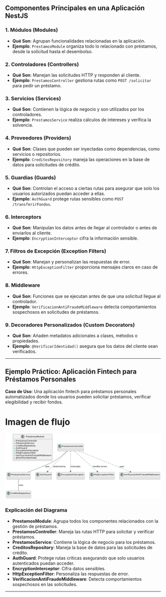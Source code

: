 ## Componentes Principales en una Aplicación NestJS

### 1. **Módulos (Modules)**
- **Qué Son**: Agrupan funcionalidades relacionadas en la aplicación.
- **Ejemplo**: `PrestamosModule` organiza todo lo relacionado con préstamos, desde la solicitud hasta el desembolso.

### 2. **Controladores (Controllers)**
- **Qué Son**: Manejan las solicitudes HTTP y responden al cliente.
- **Ejemplo**: `PrestamosController` gestiona rutas como `POST /solicitar` para pedir un préstamo.

### 3. **Servicios (Services)**
- **Qué Son**: Contienen la lógica de negocio y son utilizados por los controladores.
- **Ejemplo**: `PrestamosService` realiza cálculos de intereses y verifica la solvencia.

### 4. **Proveedores (Providers)**
- **Qué Son**: Clases que pueden ser inyectadas como dependencias, como servicios o repositorios.
- **Ejemplo**: `CreditosRepository` maneja las operaciones en la base de datos para solicitudes de crédito.

### 5. **Guardias (Guards)**
- **Qué Son**: Controlan el acceso a ciertas rutas para asegurar que solo los usuarios autorizados puedan acceder a ellas.
- **Ejemplo**: `AuthGuard` protege rutas sensibles como `POST /transferirFondos`.

### 6. **Interceptors**
- **Qué Son**: Manipulan los datos antes de llegar al controlador o antes de enviarlos al cliente.
- **Ejemplo**: `EncryptionInterceptor` cifra la información sensible.

### 7. **Filtros de Excepción (Exception Filters)**
- **Qué Son**: Manejan y personalizan las respuestas de error.
- **Ejemplo**: `HttpExceptionFilter` proporciona mensajes claros en caso de errores.

### 8. **Middleware**
- **Qué Son**: Funciones que se ejecutan antes de que una solicitud llegue al controlador.
- **Ejemplo**: `VerificacionAntiFraudeMiddleware` detecta comportamientos sospechosos en solicitudes de préstamos.

### 9. **Decoradores Personalizados (Custom Decorators)**
- **Qué Son**: Añaden metadatos adicionales a clases, métodos o propiedades.
- **Ejemplo**: `@VerificarIdentidad()` asegura que los datos del cliente sean verificados.

---

## Ejemplo Práctico: Aplicación Fintech para Préstamos Personales

**Caso de Uso**: Una aplicación fintech para préstamos personales automatizados donde los usuarios pueden solicitar préstamos, verificar elegibilidad y recibir fondos.

# Imagen de flujo 
![Flujo de CORS](./imgs/components.png)

### Explicación del Diagrama
- **PrestamosModule**: Agrupa todos los componentes relacionados con la gestión de préstamos.
- **PrestamosController**: Maneja las rutas HTTP para solicitar y verificar préstamos.
- **PrestamosService**: Contiene la lógica de negocio para los préstamos.
- **CreditosRepository**: Maneja la base de datos para las solicitudes de crédito.
- **AuthGuard**: Protege rutas críticas asegurando que solo usuarios autenticados puedan acceder.
- **EncryptionInterceptor**: Cifra datos sensibles.
- **HttpExceptionFilter**: Personaliza las respuestas de error.
- **VerificacionAntiFraudeMiddleware**: Detecta comportamientos sospechosos en las solicitudes.

---
